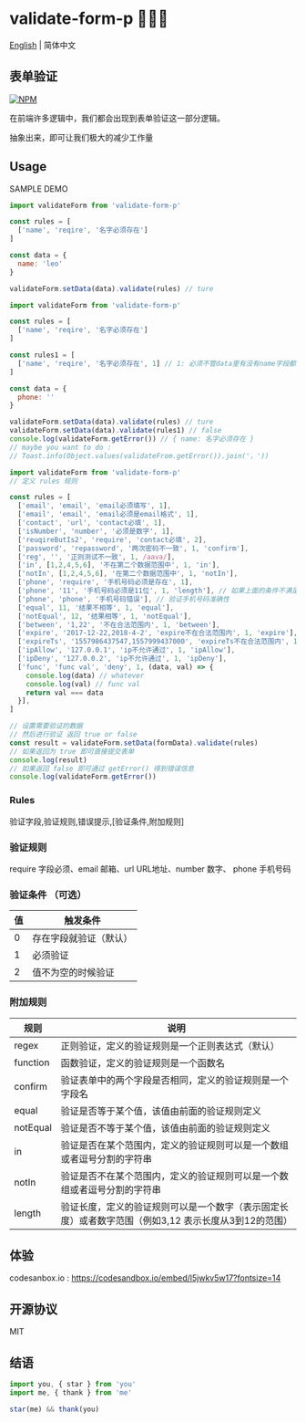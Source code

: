 # validate-form-p 🎉🎉📄

[English](./README.md) | 简体中文

## 表单验证 

[![NPM](https://nodei.co/npm/validate-form-p.png)](https://nodei.co/npm/validate-form-p/)

在前端许多逻辑中，我们都会出现到表单验证这一部分逻辑。

抽象出来，即可让我们极大的减少工作量

## Usage

SAMPLE DEMO

```js
import validateForm from 'validate-form-p'

const rules = [
  ['name', 'reqire', '名字必须存在']
]

const data = {
  name: 'leo'
}

validateForm.setData(data).validate(rules) // ture
```

```js
import validateForm from 'validate-form-p'

const rules = [
  ['name', 'reqire', '名字必须存在']
]

const rules1 = [
  ['name', 'reqire', '名字必须存在', 1] // 1: 必须不管data里有没有name字段都进行校验
]

const data = {
  phone: ''
}

validateForm.setData(data).validate(rules) // ture
validateForm.setData(data).validate(rules1) // false
console.log(validateForm.getError()) // { name: 名字必须存在 }
// maybe you want to do : 
// Toast.info(Object.values(validateFrom.getError()).join('，'))
```

```js
import validateForm from 'validate-form-p'
// 定义 rules 规则

const rules = [
  ['email', 'email', 'email必须填写', 1],
  ['email', 'email', 'email必须是email格式', 1],
  ['contact', 'url', 'contact必填', 1],
  ['isNumber', 'number', '必须是数字', 1],
  ['reuqireButIs2', 'require', 'contact必填', 2],
  ['password', 'repassword', '两次密码不一致', 1, 'confirm'],
  ['reg', '', '正则测试不一致', 1, /aava/],
  ['in', [1,2,4,5,6], '不在第二个数据范围中', 1, 'in'],
  ['notIn', [1,2,4,5,6], '在第二个数据范围中', 1, 'notIn'],
  ['phone', 'require', '手机号码必须是存在', 1],
  ['phone', '11', '手机号码必须是11位', 1, 'length'], // 如果上面的条件不满足 这里的错误条件不会促发
  ['phone', 'phone', '手机号码错误'], // 验证手机号码准确性
  ['equal', 11, '结果不相等', 1, 'equal'],
  ['notEqual', 12, '结果相等', 1, 'notEqual'],
  ['between', '1,22', '不在合法范围内', 1, 'between'],
  ['expire', '2017-12-22,2018-4-2', 'expire不在合法范围内', 1, 'expire'],
  ['expireTs', '1557986437547,1557999437000', 'expireTs不在合法范围内', 1, 'expire'],
  ['ipAllow', '127.0.0.1', 'ip不允许通过', 1, 'ipAllow'],
  ['ipDeny', '127.0.0.2', 'ip不允许通过', 1, 'ipDeny'],
  ['func', 'func val', 'deny', 1, (data, val) => {
    console.log(data) // whatever
    console.log(val) // func val
    return val === data
  }],
]

// 设置需要验证的数据
// 然后进行验证 返回 true or false
const result = validateForm.setData(formData).validate(rules)
// 如果返回为 true 即可直接提交表单
console.log(result)
// 如果返回 false 即可通过 getError() 得到错误信息
console.log(validateForm.getError())
```

### Rules

验证字段,验证规则,错误提示,[验证条件,附加规则]


### 验证规则

require 字段必须、email 邮箱、url URL地址、number 数字、 phone 手机号码


### 验证条件 （可选）
|值|触发条件|
|---|----|
|0|存在字段就验证（默认）|
|1|必须验证|
|2|值不为空的时候验证|


### 附加规则
|规则|说明|
|----|----|
|regex|正则验证，定义的验证规则是一个正则表达式（默认）|
|function|函数验证，定义的验证规则是一个函数名|
|confirm|验证表单中的两个字段是否相同，定义的验证规则是一个字段名|
|equal|验证是否等于某个值，该值由前面的验证规则定义|
|notEqual|验证是否不等于某个值，该值由前面的验证规则定义|
|in|验证是否在某个范围内，定义的验证规则可以是一个数组或者逗号分割的字符串|
|notIn|验证是否不在某个范围内，定义的验证规则可以是一个数组或者逗号分割的字符串|
|length|验证长度，定义的验证规则可以是一个数字（表示固定长度）或者数字范围（例如3,12 表示长度从3到12的范围）|


## 体验

codesanbox.io : https://codesandbox.io/embed/l5jwkv5w17?fontsize=14

## 开源协议
MIT

## 结语
```js
import you, { star } from 'you'
import me, { thank } from 'me'

star(me) && thank(you)
```
